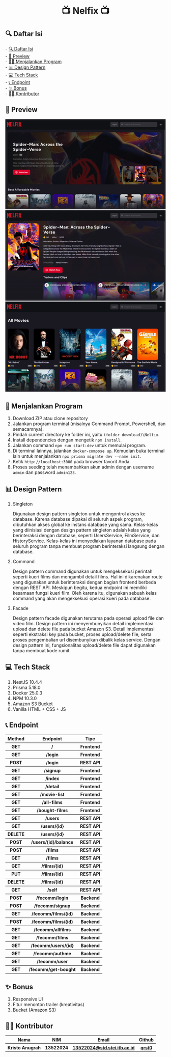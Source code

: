 <h1 align="center">📺 Nelfix 📺</h1>

<h2 id="table-of-contents">🔍 Daftar Isi</h2>
- <a href="#table-of-contents">🔍 Daftar Isi</a><br/>
- <a href="#preview">👀 Preview</a><br/>
- <a href="#how-to-run">🚶‍♂️ Menjalankan Program</a><br/>
- <a href="#design-pattern">📊 Design Pattern</a><br/>
- <a href="#tech-stack">💻 Tech Stack</a><br>
- <a href="#endpoint">📞 Endpoint</a><br/>
- <a href="#bonus">✨ Bonus</a><br/>
- <a href="#author">🙇‍♂️ Kontributor</a>

<h2 id="preview">👀 Preview</h2>

![home preview](./public/assets/images/home-preview.PNG)
![detail preview](./public/assets/images/detail-preview.PNG)
![all movie preview](./public/assets/images/all-movies-preview.PNG)

<h2 id="how-to-run">🚶 Menjalankan Program</h2>

1. Download ZIP atau clone repository
2. Jalankan program terminal (misalnya Command Prompt, Powershell, dan semacamnya).
3. Pindah current directory ke folder ini, yaitu `(folder download)\Nelfix`.
4. Install dependencies dengan mengetik `npm install`.
5. Jalankan command `npm run start:dev` untuk memulai program.
6. Di terminal lainnya, jalankan `docker-compose up`. Kemudian buka terminal lain untuk menjalankan `npx prisma migrate dev --name init`.
7. Ketik `http://localhost:3000` pada browser favorit Anda.
8. Proses seeding telah menambahkan akun admin dengan username `admin` dan password `admin123`.

<h2 id="design-pattern">📊 Design Pattern</h2>

1. Singleton
   <p>
   Digunakan design pattern singleton untuk mengontrol akses ke database. Karena database dipakai di seluruh aspek program, dibutuhkan akses global ke instans database yang sama. Kelas-kelas yang diinisiasi dengan design pattern singleton adalah kelas yang berinteraksi dengan database, seperti UsersService, FilmService, dan HistoryService. Kelas-kelas ini menyediakan layanan database pada seluruh program tanpa membuat program berinteraksi langsung dengan database.
   </p>

2. Command
   <p>
   Design pattern command digunakan untuk mengeksekusi perintah seperti kueri films dan mengambil detail films. Hal ini dikarenakan route yang digunakan untuk berinteraksi dengan bagian frontend berbeda dengan REST API. Meskipun begitu, kedua endpoint ini memiliki kesamaan fungsi kueri film. Oleh karena itu, digunakan sebuah kelas command yang akan mengeksekusi operasi kueri pada database.
   </p>
   
3. Facade
   <p>
   Design pattern facade digunakan terutama pada operasi upload file dan video film. Design pattern ini menyembunyikan detail implementasi upload dan delete file pada bucket Amazon S3. Detail implementasi seperti ekstraksi key pada bucket, proses upload/delete file, serta proses pengembalian url disembunyikan dibalik kelas service. Dengan design pattern ini, fungsionalitas upload/delete file dapat digunakan tanpa membuat kode rumit. 
   </p>

<h2 id="tech-stack">💻 Tech Stack</h2>

1. NestJS   10.4.4
2. Prisma   5.18.0
3. Docker   25.0.3
4. NPM      10.3.0
5. Amazon S3 Bucket
6. Vanilla HTML + CSS + JS

<h2 id="endpoint">📞 Endpoint</h2>
<table>
  <tr>
    <th>Method</th>
    <th>Endpoint</th>
    <th>Tipe</th>
  </tr>
  <tr>
    <th>GET</th>
    <th>/</th>
    <th>
      Frontend
    </th>
  </tr>
  <tr>
    <th>GET</th>
    <th>/login</th>
    <th>
      Frontend
    </th>
  </tr>
  <tr>
    <th>POST</th>
    <th>/login</th>
    <th>
      REST API
    </th>
  </tr>
  <tr>
    <th>GET</th>
    <th>/signup</th>
    <th>
      Frontend
    </th>
  </tr>
  <tr>
    <th>GET</th>
    <th>/index</th>
    <th>
      Frontend
    </th>
  </tr>
  <tr>
    <th>GET</th>
    <th>/detail</th>
    <th>
      Frontend
    </th>
  </tr>
  <tr>
    <th>GET</th>
    <th>/movie-list</th>
    <th>
      Frontend
    </th>
  </tr>
  <tr>
    <th>GET</th>
    <th>/all-films</th>
    <th>
      Frontend
    </th>
  </tr>
  <tr>
    <th>GET</th>
    <th>/bought-films</th>
    <th>
      Frontend
    </th>
  </tr>
  <tr>
    <th>GET</th>
    <th>/users</th>
    <th>
      REST API
    </th>
  </tr>
  <tr>
    <th>GET</th>
    <th>/users/{id}</th>
    <th>
      REST API
    </th>
  </tr>
  <tr>
    <th>DELETE</th>
    <th>/users/{id}</th>
    <th>
      REST API
    </th>
  </tr>
  <tr>
    <th>POST</th>
    <th>/users/{id}/balance</th>
    <th>
      REST API
    </th>
  </tr>
  <tr>
    <th>POST</th>
    <th>/films</th>
    <th>
      REST API
    </th>
  </tr>
  <tr>
    <th>GET</th>
    <th>/films</th>
    <th>
      REST API
    </th>
  </tr>
  <tr>
    <th>GET</th>
    <th>/films/{id}</th>
    <th>
      REST API
    </th>
  </tr>
  <tr>
    <th>PUT</th>
    <th>/films/{id}</th>
    <th>
      REST API
    </th>
  </tr>
  <tr>
    <th>DELETE</th>
    <th>/films/{id}</th>
    <th>
      REST API
    </th>
  </tr>
  <tr>
    <th>GET</th>
    <th>/self</th>
    <th>
      REST API
    </th>
  </tr>
  <tr>
    <th>POST</th>
    <th>/fecomm/login</th>
    <th>
      Backend
    </th>
  </tr>
  <tr>
    <th>POST</th>
    <th>/fecomm/signup</th>
    <th>
      Backend
    </th>
  </tr>
  <tr>
    <th>GET</th>
    <th>/fecomm/films/{id}</th>
    <th>
      Backend
    </th>
  </tr>
  <tr>
    <th>POST</th>
    <th>/fecomm/films/{id}</th>
    <th>
      Backend
    </th>
  </tr>
  <tr>
    <th>GET</th>
    <th>/fecomm/allfilms</th>
    <th>
      Backend
    </th>
  </tr>
  <tr>
    <th>GET</th>
    <th>/fecomm/films</th>
    <th>
      Backend
    </th>
  </tr>
  <tr>
    <th>GET</th>
    <th>/fecomm/users/{id}</th>
    <th>
      Backend
    </th>
  </tr>
  <tr>
    <th>GET</th>
    <th>/fecomm/authme</th>
    <th>
      Backend
    </th>
  </tr>
  <tr>
    <th>GET</th>
    <th>/fecomm/user</th>
    <th>
      Backend
    </th>
  </tr>
  <tr>
    <th>GET</th>
    <th>/fecomm/get-bought</th>
    <th>
      Backend
    </th>
  </tr>
</table>

<h2 id="bonus">✨ Bonus</h2>

1. Responsive UI
2. Fitur menonton trailer (kreativitas)
3. Bucket (Amazon S3)

<h2 id="author">🙇‍♂️ Kontributor</h2>
<table>
  <tr>
    <th>Nama</th>
    <th>NIM</th>
    <th>Email</th>
    <th>Github</th>
  </tr>
  <tr>
    <th>Kristo Anugrah</th>
    <th>13522024</th>
    <th>
      <a href="mailto:13522024@std.stei.itb.ac.id">13522024@std.stei.itb.ac.id</a>
    </th>
    <th>
      <a href="https://github.com/qrst0">
        qrst0
      </a>
    </th>
  </tr>
</table>
